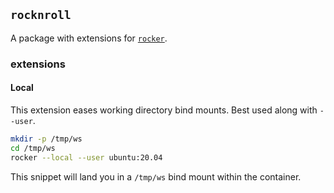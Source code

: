 ## `rocknroll`

A package with extensions for [`rocker`](https://github.com/osrf/rocker).

### extensions

#### Local

This extension eases working directory bind mounts. Best used along with `--user`.

```sh
mkdir -p /tmp/ws
cd /tmp/ws
rocker --local --user ubuntu:20.04
```

This snippet will land you in a `/tmp/ws` bind mount within the container.
